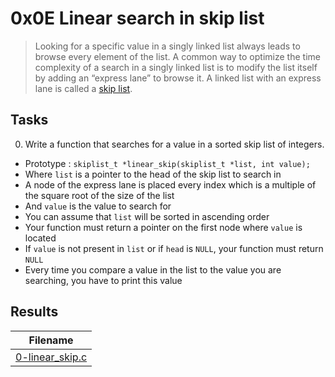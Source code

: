 # 0x0E Linear search in skip list

> Looking for a specific value in a singly linked list always leads to browse every element of the list. A common way to optimize the time complexity of a search in a singly linked list is to modify the list itself by adding an “express lane” to browse it. A linked list with an express lane is called a [skip list](https://en.wikipedia.org/wiki/Skip_list).

## Tasks

0. Write a function that searches for a value in a sorted skip list of integers.

  * Prototype : `skiplist_t *linear_skip(skiplist_t *list, int value);`
  * Where `list` is a pointer to the head of the skip list to search in
  * A node of the express lane is placed every index which is a multiple of the square root of the size of the list
  * And `value` is the value to search for
  * You can assume that `list` will be sorted in ascending order
  * Your function must return a pointer on the first node where `value` is located
  * If `value` is not present in `list` or if `head` is `NULL`, your function must return `NULL`
  * Every time you compare a value in the list to the value you are searching, you have to print this value

## Results

| Filename |
| ------ |
| [0-linear_skip.c](https://github.com/jhonaRiver/holbertonschool-interview/blob/master/0x0E-linear_skip/0-linear_skip.c)|
